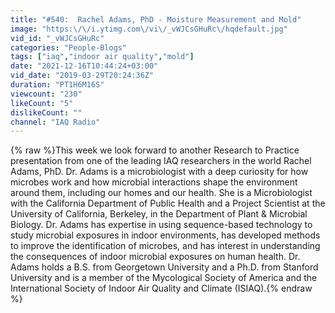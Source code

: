 ```yaml
---
title: "#540:  Rachel Adams, PhD - Moisture Measurement and Mold"
image: "https:\/\/i.ytimg.com\/vi\/_vWJCsGHuRc\/hqdefault.jpg"
vid_id: "_vWJCsGHuRc"
categories: "People-Blogs"
tags: ["iaq","indoor air quality","mold"]
date: "2021-12-16T10:44:24+03:00"
vid_date: "2019-03-29T20:24:36Z"
duration: "PT1H6M16S"
viewcount: "230"
likeCount: "5"
dislikeCount: ""
channel: "IAQ Radio"
---
```

{% raw %}This week we look forward to another Research to Practice presentation from one of the leading IAQ researchers in the world Rachel Adams, PhD. Dr. Adams is a microbiologist with a deep curiosity for how microbes work and how microbial interactions shape the environment around them, including our homes and our health. She is a Microbiologist with the California Department of Public Health and a Project Scientist at the University of California, Berkeley, in the Department of Plant &amp; Microbial Biology. Dr. Adams has expertise in using sequence-based technology to study microbial exposures in indoor environments, has developed methods to improve the identification of microbes, and has interest in understanding the consequences of indoor microbial exposures on human health. Dr. Adams holds a B.S. from Georgetown University and a Ph.D. from Stanford University and is a member of the Mycological Society of America and the International Society of Indoor Air Quality and Climate (ISIAQ).{% endraw %}
